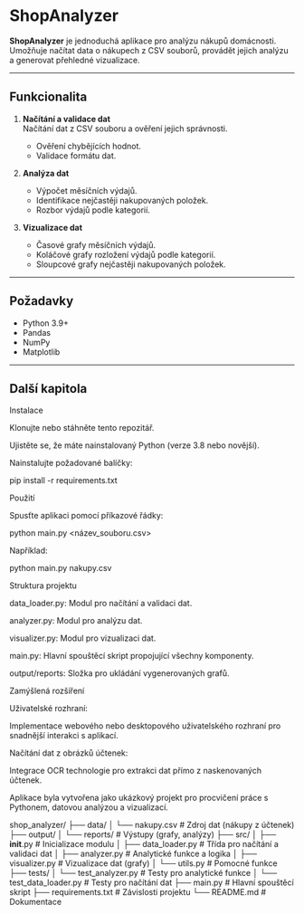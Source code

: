 # ShopAnalyzer

**ShopAnalyzer** je jednoduchá aplikace pro analýzu nákupů domácnosti. Umožňuje načítat data o nákupech z CSV souborů, provádět jejich analýzu a generovat přehledné vizualizace.

---

## Funkcionalita

1. **Načítání a validace dat**  
   Načítání dat z CSV souboru a ověření jejich správnosti.  
   - Ověření chybějících hodnot.  
   - Validace formátu dat.  

2. **Analýza dat**  
   - Výpočet měsíčních výdajů.  
   - Identifikace nejčastěji nakupovaných položek.  
   - Rozbor výdajů podle kategorií.  

3. **Vizualizace dat**  
   - Časové grafy měsíčních výdajů.  
   - Koláčové grafy rozložení výdajů podle kategorií.  
   - Sloupcové grafy nejčastěji nakupovaných položek.  

---

## Požadavky

- Python 3.9+
- Pandas
- NumPy
- Matplotlib

---

## Další kapitola

Instalace

Klonujte nebo stáhněte tento repozitář.

Ujistěte se, že máte nainstalovaný Python (verze 3.8 nebo novější).

Nainstalujte požadované balíčky:

pip install -r requirements.txt

Použití

Spusťte aplikaci pomocí příkazové řádky:

python main.py <název_souboru.csv>

Například:

python main.py nakupy.csv

Struktura projektu

data_loader.py: Modul pro načítání a validaci dat.

analyzer.py: Modul pro analýzu dat.

visualizer.py: Modul pro vizualizaci dat.

main.py: Hlavní spouštěcí skript propojující všechny komponenty.

output/reports: Složka pro ukládání vygenerovaných grafů.

Zamýšlená rozšíření

Uživatelské rozhraní:

Implementace webového nebo desktopového uživatelského rozhraní pro snadnější interakci s aplikací.

Načítání dat z obrázků účtenek:

Integrace OCR technologie pro extrakci dat přímo z naskenovaných účtenek.



Aplikace byla vytvořena jako ukázkový projekt pro procvičení práce s Pythonem, datovou analýzou a vizualizací.


shop_analyzer/
├── data/
│   └── nakupy.csv             # Zdroj dat (nákupy z účtenek)
├── output/
│   └── reports/               # Výstupy (grafy, analýzy)
├── src/
│   ├── __init__.py            # Inicializace modulu
│   ├── data_loader.py         # Třída pro načítání a validaci dat
│   ├── analyzer.py            # Analytické funkce a logika
│   ├── visualizer.py          # Vizualizace dat (grafy)
│   └── utils.py               # Pomocné funkce
├── tests/
│   └── test_analyzer.py       # Testy pro analytické funkce
│   └── test_data_loader.py    # Testy pro načítání dat
├── main.py                    # Hlavní spouštěcí skript
├── requirements.txt           # Závislosti projektu
└── README.md                  # Dokumentace